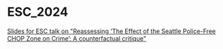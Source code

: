 # ESC_2024
 
[Slides for ESC talk on "Reassessing ‘The Effect of the Seattle Police-Free CHOP Zone on Crime’: A counterfactual critique"](https://clanfear.github.io/ESC_2024/piza-connealy_comment/slides.html)